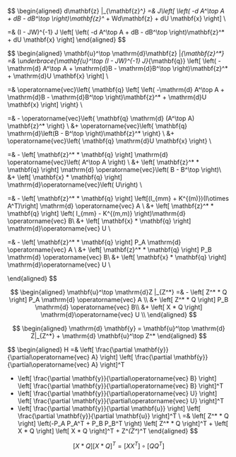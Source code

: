 $$
\begin{aligned}
d\mathbf{z} |_{\mathbf{z}^*} 
=& J\left[ \left( -d A^\top A + dB - dB^\top \right)\mathbf{z}^* + Wd\mathbf{z} + dU \mathbf{x} \right] \\

=& (I - JW)^{-1} J \left[ \left( -d A^\top A + dB - dB^\top \right)\mathbf{z}^* + dU \mathbf{x} \right]
\end{aligned}
$$

$$
\begin{aligned}
\mathbf{u}^\top \mathrm{d}\mathbf{z} |_{\mathbf{z}^*} 
=& \underbrace{\mathbf{u}^\top (I - JW)^{-1} J}_{\mathbf{q}} \left[ \left( -\mathrm{d} A^\top A + \mathrm{d}B - \mathrm{d}B^\top \right)\mathbf{z}^* + \mathrm{d}U \mathbf{x} \right] \\

=& \operatorname{vec}\left\{ 
    \mathbf{q} \left[ \left( -\mathrm{d} A^\top A + \mathrm{d}B - \mathrm{d}B^\top \right)\mathbf{z}^* + \mathrm{d}U \mathbf{x} \right] 
\right\} \\

=& - \operatorname{vec}\left\{ \mathbf{q} \mathrm{d} (A^\top A) \mathbf{z}^*  \right\} \\
&+ \operatorname{vec}\left\{ \mathbf{q} \mathrm{d}\left(B - B^\top \right)\mathbf{z}^* \right\} \\
&+ \operatorname{vec}\left\{ \mathbf{q} \mathrm{d}U \mathbf{x} \right\} \\

=& - \left[ \mathbf{z}^* * \mathbf{q} \right] \mathrm{d} \operatorname{vec}\left( A^\top A \right) \\
&+ \left[ \mathbf{z}^* * \mathbf{q} \right] \mathrm{d} \operatorname{vec}\left( B - B^\top \right)\\
&+ \left[ \mathbf{x} * \mathbf{q} \right] \mathrm{d}\operatorname{vec}\left( U\right) \\

=& - \left[ \mathbf{z}^* * \mathbf{q} \right]  \left[(I_{mm} + K^{(m)})(I\otimes A^T)\right] \mathrm{d} \operatorname{vec} A \\
&+ \left[ \mathbf{z}^* * \mathbf{q} \right]  \left( I_{mm} - K^{(m,m)} \right)\mathrm{d} \operatorname{vec} B\\
&+ \left[ \mathbf{x} * \mathbf{q} \right] \mathrm{d}\operatorname{vec} U \\

=& - \left[ \mathbf{z}^* * \mathbf{q} \right]  P_A \mathrm{d} \operatorname{vec} A \\
&+ \left[ \mathbf{z}^* * \mathbf{q} \right]  P_B \mathrm{d} \operatorname{vec} B\\
&+ \left[ \mathbf{x} * \mathbf{q} \right] \mathrm{d}\operatorname{vec} U \\

\end{aligned}
$$

$$
\begin{aligned}
\mathbf{u}^\top \mathrm{d}Z |_{Z^*}
=& - \left[ Z^* * Q \right]  P_A \mathrm{d} \operatorname{vec} A \\
&+ \left[ Z^* * Q \right]  P_B \mathrm{d} \operatorname{vec} B\\
&+ \left[ X * Q \right] \mathrm{d}\operatorname{vec} U \\ 
\end{aligned}
$$

$$
\begin{aligned}
\mathrm{d} \mathbf{y} = \mathbf{u}^\top \mathrm{d} Z|_{Z^*} + \mathrm{d} \mathbf{u}^\top Z^*
\end{aligned}
$$

$$
\begin{aligned}
H 
=& \left[ \frac{\partial \mathbf{y}}{\partial\operatorname{vec} A} \right] \left[ \frac{\partial \mathbf{y}}{\partial\operatorname{vec} A} \right]^T
+ \left[ \frac{\partial \mathbf{y}}{\partial\operatorname{vec} B} \right] \left[ \frac{\partial \mathbf{y}}{\partial\operatorname{vec} B} \right]^T
+ \left[ \frac{\partial \mathbf{y}}{\partial\operatorname{vec} U} \right] \left[ \frac{\partial \mathbf{y}}{\partial\operatorname{vec} U} \right]^T
+ \left[ \frac{\partial \mathbf{y}}{\partial \mathbf{u}} \right] \left[ \frac{\partial \mathbf{y}}{\partial \mathbf{u}} \right]^T \\
=& \left[ Z^* * Q \right] \left(-P_A P_A^T + P_B P_B^T \right) \left[ Z^* * Q \right]^T + \left[ X * Q \right] \left[ X * Q \right]^T + Z^*(Z^*)^T
\end{aligned}
$$

$$
\left[ X * Q \right] \left[ X * Q \right]^T = \left[ X X^T \right]\circ \left[ QQ^T \right]
$$